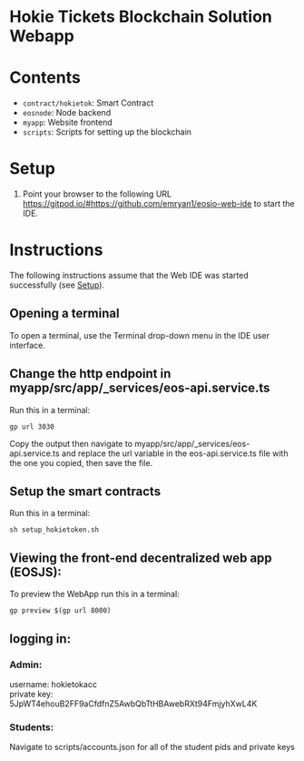 # Hokie Tickets Blockchain Solution Webapp
# Contents
- `contract/hokietok`: Smart Contract
- `eosnode`: Node backend
- `myapp`: Website frontend
- `scripts`: Scripts for setting up the blockchain

# Setup
1. Point your browser to the following URL https://gitpod.io/#https://github.com/emryan1/eosio-web-ide to start the IDE. 

# Instructions

The following instructions assume that the Web IDE was started successfully (see [Setup](#setup)).

## Opening a terminal

To open a terminal, use the Terminal drop-down menu in the IDE user interface.

## Change the http endpoint in myapp/src/app/\_services/eos-api.service.ts
Run this in a terminal:
```
gp url 3030
```
Copy the output then navigate to myapp/src/app/\_services/eos-api.service.ts and replace the url variable in the eos-api.service.ts file with the one you copied, then save the file.

## Setup the smart contracts
Run this in a terminal:

```
sh setup_hokietoken.sh
```


## Viewing the front-end decentralized web app (EOSJS):
To preview the WebApp run this in a terminal:

```
gp preview $(gp url 8000)
```

## logging in:
### Admin:
username: hokietokacc  
private key: 5JpWT4ehouB2FF9aCfdfnZ5AwbQbTtHBAwebRXt94FmjyhXwL4K

### Students:
Navigate to scripts/accounts.json for all of the student pids and private keys

